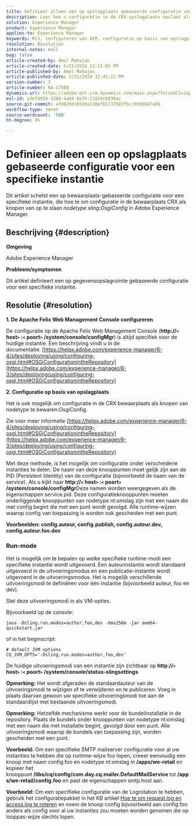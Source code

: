 ```yaml
---
title: Definieer alleen een op opslagplaats gebaseerde configuratie voor een specifieke instantie
description: Leer hoe u configuratie in de CRX-opslagplaats opslaat als knooppunten van nodetype sling:OsgiConfig in Adobe Experience Manager.
solution: Experience Manager
product: Experience Manager
applies-to: Experience Manager
keywords: KCS, configureren van AEM, configuratie op basis van opslagplaats, Apache Felix Web Management Console
resolution: Resolution
internal-notes: null
bug: false
article-created-by: Amol Mahajan
article-created-date: 5/21/2024 12:15:05 PM
article-published-by: Amol Mahajan
article-published-date: 5/21/2024 12:41:22 PM
version-number: 3
article-number: KA-17500
dynamics-url: https://adobe-ent.crm.dynamics.com/main.aspx?forceUCI=1&pagetype=entityrecord&etn=knowledgearticle&id=fd72e8bc-6b17-ef11-9f8a-6045bd006c82
exl-id: a3ef4928-3208-4a04-9e35-11814c6830ac
source-git-commit: afd82ddc6539a130afb1137583fbcc93dd047a56
workflow-type: tm+mt
source-wordcount: '500'
ht-degree: 0%

---
```


# Definieer alleen een op opslagplaats gebaseerde configuratie voor een specifieke instantie


Dit artikel schetst een op bewaarplaats-gebaseerde configuratie voor een specifieke instantie, die hoe te om configuratie in de bewaarplaats CRX als knopen van op te slaan *nodetype sling:OsgiConfig* in Adobe Experience Manager.

## Beschrijving {#description}


<b>Omgeving</b>

Adobe Experience Manager

<b>Probleem/symptomen</b>

Dit artikel definieert een op gegevensopslagruimte gebaseerde configuratie voor een specifieke instantie.


## Resolutie {#resolution}

<b>1. De Apache Felix Web Management Console configureren</b>


De configuratie op de Apache Felix Web Management Console (<b>http://`<` host`>` :`<` poort`>` /system/console/configMgr</b>) is altijd specifiek voor de huidige instantie.
Een beschrijving vindt u in de documentatie: [https://helpx.adobe.com/experience-manager/6-4/sites/deploying/using/configuring-osgi.html#OSGiConfigurationintheRepository](https://helpx.adobe.com/experience-manager/6-3/sites/deploying/using/configuring-osgi.html#OSGiConfigurationintheRepository)


<b>2. Configuratie op basis van opslagplaats</b>


Het is ook mogelijk om configuratie in de CRX bewaarplaats als knopen van nodetype te bewaren:OsgiConfig.

Zie voor meer informatie [https://helpx.adobe.com/experience-manager/6-4/sites/deploying/using/configuring-osgi.html#OSGiConfigurationintheRepository](https://helpx.adobe.com/experience-manager/6-3/sites/deploying/using/configuring-osgi.html#OSGiConfigurationintheRepository)

Met deze methode, is het mogelijk om configuratie onder verscheidene instanties te delen.
De naam van deze knooppunten moet gelijk zijn aan de PID (Persistent Identity) van de configuratie (bijvoorbeeld de naam van de service). Als u kijkt naar <b>http://`<` host`>` :`<` poort`>` /system/console/configMgr</b>Deze namen worden weergegeven als de eigenschappen service.pid. Deze configuratieknooppunten moeten onderliggende knooppunten van nodetype nt:omslag zijn met een naam die met config begint die met een punt wordt gevolgd. Alle runtime-wijzen waarop config van toepassing is worden ook gescheiden met een punt.

<b>Voorbeelden: config.auteur, config.publish, config.auteur.dev, config.auteur.foo.dev</b>



### <b>Run-mode</b>

Het is mogelijk om te bepalen op welke specifieke runtime-modi een specifieke instantie wordt uitgevoerd. Een auteurinstantie wordt standaard uitgevoerd in de uitvoeringsmodus en een publicatie-instantie wordt uitgevoerd in de uitvoeringsmodus. Het is mogelijk verschillende uitvoeringsmodi te definiëren voor één instantie (bijvoorbeeld auteur, foo en dev).

Stel deze uitvoeringsmodi in als VM-opties.

Bijvoorbeeld op de console:


```
java -Dsling.run.modes=author,foo,dev -Xmx256m -jar aem64-quickstart.jar
```


of in het beginscript:


```
# default JVM options
CQ_JVM_OPTS='-Dsling.run.modes=author,foo,dev'
```


De huidige uitvoeringsmodi van een instantie zijn zichtbaar op <b>http://`<` host`>` :`<` poort`>` /system/console/status-slingsettings</b>

<b>Opmerking:</b> Het wordt afgeraden de standaardauteur van de uitvoeringsmodi te wijzigen of te verwijderen en te publiceren. Voeg in plaats daarvan gewoon uw specifieke uitvoeringsmodi toe aan de standaardlijst met bestaande uitvoeringsmodi.

<b>Opmerking:</b> Hetzelfde mechanisme werkt voor de bundelinstallatie in de repository. Plaats de bundels onder knooppunten van nodetype nt:omslag met een naam die met installatie begint, gevolgd door een punt. Alle uitvoeringsmodi waarop de bundels van toepassing zijn, worden gescheiden met een punt.

<b>Voorbeeld:</b> Om een specifieke SMTP mailserver configuratie voor al uw instanties te hebben die op runtime-wijze foo lopen, creeer eenvoudig een knoop met naam config.foo en nodetype nt:omslag in <b>/apps/we-retail</b> en kopieer het knooppunt <b>/libs/cq/config/com.day.cq.mailer.DefaultMailService</b> tot <b>/apps/we-retail/config.foo</b> en past de eigenschappen smtp.host aan.

<b>Voorbeeld:</b> Om een specifieke configuratie van de Logrotation te hebben, gebruik het configuratiepakket in het KB artikel [Hoe te om request.log en access.log te roteren](https://helpx.adobe.com/experience-manager/kb/HowToRotateRequestAndAccessLog.html "Hoe te om request.log en access.log te roteren ") en noem de knoop config bijvoorbeeld aan config.foo anders als config voor al uw instanties zou moeten worden genomen die op looppas-wijze slechts lopen.

